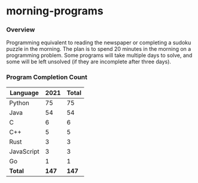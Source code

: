 # morning-programs

### Overview

Programming equivalent to reading the newspaper or completing a sudoku puzzle in the morning.  The plan is to spend 20 
minutes in the morning on a programming problem.  Some programs will take multiple days to solve, and some will be left 
unsolved (if they are incomplete after three days).

### Program Completion Count

| Language     | 2021    | Total   |
|--------------|---------|---------|
| Python       | 75      | 75      |
| Java         | 54      | 54      |
| C            | 6       | 6       |
| C++          | 5       | 5       |
| Rust         | 3       | 3       |
| JavaScript   | 3       | 3       |
| Go           | 1       | 1       |
| **Total**    | **147** | **147** |
